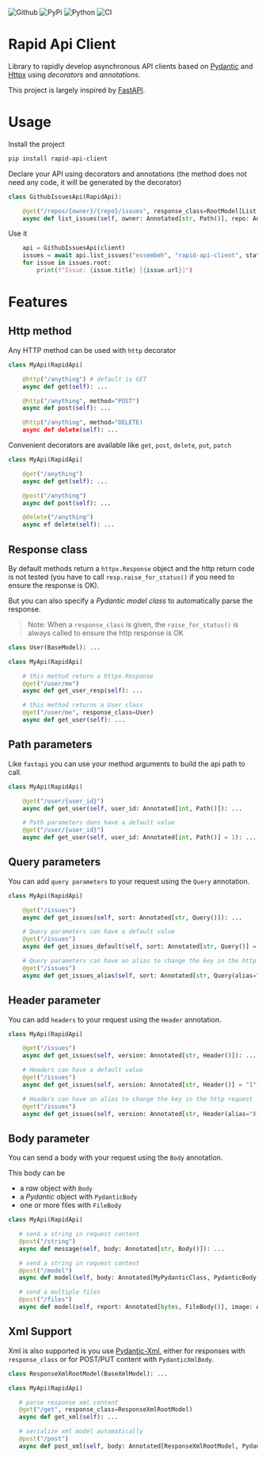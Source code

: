 ![Github](https://img.shields.io/github/tag/essembeh/rapid-api-client.svg)
![PyPi](https://img.shields.io/pypi/v/rapid-api-client.svg)
![Python](https://img.shields.io/pypi/pyversions/rapid-api-client.svg)
![CI](https://github.com/essembeh/python-helloworld/actions/workflows/poetry.yml/badge.svg)


# Rapid Api Client

Library to rapidly develop asynchronous API clients based on [Pydantic](https://docs.pydantic.dev/) and [Httpx](https://www.python-httpx.org/) using *decorators* and *annotations*.

This project is largely inspired by [FastAPI](https://fastapi.tiangolo.com/).


# Usage 

Install the project

```sh
pip install rapid-api-client
```

Declare your API using decorators and annotations (the method does not need any code, it will be generated by the decorator)

```python
class GithubIssuesApi(RapidApi):

    @get("/repos/{owner}/{repo}/issues", response_class=RootModel[List[Issue]])
    async def list_issues(self, owner: Annotated[str, Path()], repo: Annotated[str, Path()]): ...

```

Use it 

```python
    api = GithubIssuesApi(client)
    issues = await api.list_issues("essembeh", "rapid-api-client", state="closed")
    for issue in issues.root:
        print(f"Issue: {issue.title} [{issue.url}]")
```

# Features

## Http method

Any HTTP method can be used with `http` decorator

```python
class MyApi(RapidApi)

    @http("/anything") # default is GET
    async def get(self): ...

    @http("/anything", method="POST")
    async def post(self): ...

    @http("/anything", method="DELETE)
    async def delete(self): ...
```

Convenient decorators are available like `get`, `post`, `delete`, `put`, `patch`

```python
class MyApi(RapidApi)

    @get("/anything")
    async def get(self): ...

    @post("/anything")
    async def post(self): ...

    @delete("/anything")
    async ef delete(self): ...
```


## Response class

By default methods return a `httpx.Response` object and the http return code is not tested (you have to call `resp.raise_for_status()` if you need to ensure the response is OK).

But you can also specify a *Pydantic model class* to automatically parse the response.

> Note: When a `response_class` is given, the `raise_for_status()` is always called to ensure the http response is OK

```python
class User(BaseModel): ...

class MyApi(RapidApi)

    # this method return a httpx.Response
    @get("/user/me")
    async def get_user_resp(self): ...

    # this method returns a User class
    @get("/user/me", response_class=User)
    async def get_user(self): ...
```


## Path parameters

Like `fastapi` you can use your method arguments to build the api path to call.

```python
class MyApi(RapidApi)

    @get("/user/{user_id}")
    async def get_user(self, user_id: Annotated[int, Path()]): ...

    # Path parameters dans have a default value
    @get("/user/{user_id}")
    async def get_user(self, user_id: Annotated[int, Path()] = 1): ...

```

## Query parameters

You can add `query parameters` to your request using the `Query` annotation.

```python
class MyApi(RapidApi)

    @get("/issues")
    async def get_issues(self, sort: Annotated[str, Query()]): ...

    # Query parameters can have a default value
    @get("/issues")
    async def get_issues_default(self, sort: Annotated[str, Query()] = "date"): ...

    # Query parameters can have an alias to change the key in the http request
    @get("/issues")
    async def get_issues_alias(self, sort: Annotated[str, Query(alias="sort-by")] = "date"): ...
```


## Header parameter

You can add `headers` to your request using the `Header` annotation.

```python
class MyApi(RapidApi)

    @get("/issues")
    async def get_issues(self, version: Annotated[str, Header()]): ...

    # Headers can have a default value
    @get("/issues")
    async def get_issues(self, version: Annotated[str, Header()] = "1"): ...

    # Headers can have an alias to change the key in the http request
    @get("/issues")
    async def get_issues(self, version: Annotated[str, Header(alias="X-API-Version")] = "1"): ...
```

## Body parameter

You can send a body with your request using the `Body` annotation. 

This body can be 
 - a *raw* object with `Body`
 - a *Pydantic* object  with `PydanticBody`
 - one or more files with `FileBody`

 ```python
class MyApi(RapidApi)

    # send a string in request content
    @post("/string")
    async def message(self, body: Annotated[str, Body()]): ...

    # send a string in request content
    @post("/model")
    async def model(self, body: Annotated[MyPydanticClass, PydanticBody()]): ...

    # send a multiple files
    @post("/files")
    async def model(self, report: Annotated[bytes, FileBody()], image: Annotated[bytes, FileBody()]): ...

 ```

 ## Xml Support

 Xml is also supported is you use [Pydantic-Xml](https://pydantic-xml.readthedocs.io/), either for responses with `response_class` or for POST/PUT content with `PydanticXmlBody`.

 ```python
class ResponseXmlRootModel(BaseXmlModel): ...

class MyApi(RapidApi)

    # parse response xml content
    @get("/get", response_class=ResponseXmlRootModel)
    async def get_xml(self): ...

    # serialize xml model automatically
    @post("/post")
    async def post_xml(self, body: Annotated[ResponseXmlRootModel, PydanticXmlBody()]): ...

 ```